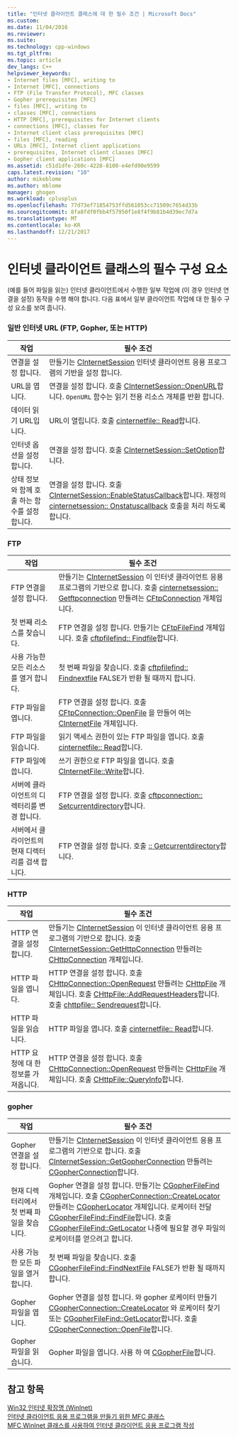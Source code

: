 ```yaml
---
title: "인터넷 클라이언트 클래스에 대 한 필수 조건 | Microsoft Docs"
ms.custom: 
ms.date: 11/04/2016
ms.reviewer: 
ms.suite: 
ms.technology: cpp-windows
ms.tgt_pltfrm: 
ms.topic: article
dev_langs: C++
helpviewer_keywords:
- Internet files [MFC], writing to
- Internet [MFC], connections
- FTP (File Transfer Protocol), MFC classes
- Gopher prerequisites [MFC]
- files [MFC], writing to
- classes [MFC], connections
- HTTP [MFC], prerequisites for Internet clients
- connections [MFC], classes for
- Internet client class prerequisites [MFC]
- files [MFC], reading
- URLs [MFC], Internet client applications
- prerequisites, Internet client classes [MFC]
- Gopher client applications [MFC]
ms.assetid: c51d1dfe-260c-4228-8100-e4efd90e9599
caps.latest.revision: "10"
author: mikeblome
ms.author: mblome
manager: ghogen
ms.workload: cplusplus
ms.openlocfilehash: 77d73ef71854753ffd561053cc71509c7654d33b
ms.sourcegitcommit: 8fa8fdf0fbb4f57950f1e8f4f9b81b4d39ec7d7a
ms.translationtype: MT
ms.contentlocale: ko-KR
ms.lasthandoff: 12/21/2017
---
```

# <a name="prerequisites-for-internet-client-classes"></a>인터넷 클라이언트 클래스의 필수 구성 요소
(예를 들어 파일을 읽는) 인터넷 클라이언트에서 수행한 일부 작업에 (이 경우 인터넷 연결을 설정) 동작을 수행 해야 합니다. 다음 표에서 일부 클라이언트 작업에 대 한 필수 구성 요소를 보여 줍니다.  
  
### <a name="general-internet-url-ftp-gopher-or-http"></a>일반 인터넷 URL (FTP, Gopher, 또는 HTTP)  
  
|작업|필수 조건|  
|------------|------------------|  
|연결을 설정 합니다.|만들기는 [CInternetSession](../mfc/reference/cinternetsession-class.md) 인터넷 클라이언트 응용 프로그램의 기반을 설정 합니다.|  
|URL을 엽니다.|연결을 설정 합니다. 호출 [CInternetSession::OpenURL](../mfc/reference/cinternetsession-class.md#openurl)합니다. `OpenURL` 함수는 읽기 전용 리소스 개체를 반환 합니다.|  
|데이터 읽기 URL입니다.|URL이 열립니다. 호출 [cinternetfile:: Read](../mfc/reference/cinternetfile-class.md#read)합니다.|  
|인터넷 옵션을 설정 합니다.|연결을 설정 합니다. 호출 [CInternetSession::SetOption](../mfc/reference/cinternetsession-class.md#setoption)합니다.|  
|상태 정보와 함께 호출 하는 함수를 설정 합니다.|연결을 설정 합니다. 호출 [CInternetSession::EnableStatusCallback](../mfc/reference/cinternetsession-class.md#enablestatuscallback)합니다. 재정의 [cinternetsession:: Onstatuscallback](../mfc/reference/cinternetsession-class.md#onstatuscallback) 호출을 처리 하도록 합니다.|  
  
### <a name="ftp"></a>FTP  
  
|작업|필수 조건|  
|------------|------------------|  
|FTP 연결을 설정 합니다.|만들기는 [CInternetSession](../mfc/reference/cinternetsession-class.md) 이 인터넷 클라이언트 응용 프로그램의 기반으로 합니다. 호출 [cinternetsession:: Getftpconnection](../mfc/reference/cinternetsession-class.md#getftpconnection) 만들려는 [CFtpConnection](../mfc/reference/cftpconnection-class.md) 개체입니다.|  
|첫 번째 리소스를 찾습니다.|FTP 연결을 설정 합니다. 만들기는 [CFtpFileFind](../mfc/reference/cftpfilefind-class.md) 개체입니다. 호출 [cftpfilefind:: Findfile](../mfc/reference/cftpfilefind-class.md#findfile)합니다.|  
|사용 가능한 모든 리소스를 열거 합니다.|첫 번째 파일을 찾습니다. 호출 [cftpfilefind:: Findnextfile](../mfc/reference/cftpfilefind-class.md#findnextfile) FALSE가 반환 될 때까지 합니다.|  
|FTP 파일을 엽니다.|FTP 연결을 설정 합니다. 호출 [CFtpConnection::OpenFile](../mfc/reference/cftpconnection-class.md#openfile) 을 만들어 여는 [CInternetFile](../mfc/reference/cinternetfile-class.md) 개체입니다.|  
|FTP 파일을 읽습니다.|읽기 액세스 권한이 있는 FTP 파일을 엽니다. 호출 [cinternetfile:: Read](../mfc/reference/cinternetfile-class.md#read)합니다.|  
|FTP 파일에 씁니다.|쓰기 권한으로 FTP 파일을 엽니다. 호출 [CInternetFile::Write](../mfc/reference/cinternetfile-class.md#write)합니다.|  
|서버에 클라이언트의 디렉터리를 변경 합니다.|FTP 연결을 설정 합니다. 호출 [cftpconnection:: Setcurrentdirectory](../mfc/reference/cftpconnection-class.md#setcurrentdirectory)합니다.|  
|서버에서 클라이언트의 현재 디렉터리를 검색 합니다.|FTP 연결을 설정 합니다. 호출 [:: Getcurrentdirectory](../mfc/reference/cftpconnection-class.md#getcurrentdirectory)합니다.|  
  
### <a name="http"></a>HTTP  
  
|작업|필수 조건|  
|------------|------------------|  
|HTTP 연결을 설정 합니다.|만들기는 [CInternetSession](../mfc/reference/cinternetsession-class.md) 이 인터넷 클라이언트 응용 프로그램의 기반으로 합니다. 호출 [CInternetSession::GetHttpConnection](../mfc/reference/cinternetsession-class.md#gethttpconnection) 만들려는 [CHttpConnection](../mfc/reference/chttpconnection-class.md) 개체입니다.|  
|HTTP 파일을 엽니다.|HTTP 연결을 설정 합니다. 호출 [CHttpConnection::OpenRequest](../mfc/reference/chttpconnection-class.md#openrequest) 만들려는 [CHttpFile](../mfc/reference/chttpfile-class.md) 개체입니다. 호출 [CHttpFile::AddRequestHeaders](../mfc/reference/chttpfile-class.md#addrequestheaders)합니다. 호출 [chttpfile:: Sendrequest](../mfc/reference/chttpfile-class.md#sendrequest)합니다.|  
|HTTP 파일을 읽습니다.|HTTP 파일을 엽니다. 호출 [cinternetfile:: Read](../mfc/reference/cinternetfile-class.md#read)합니다.|  
|HTTP 요청에 대 한 정보를 가져옵니다.|HTTP 연결을 설정 합니다. 호출 [CHttpConnection::OpenRequest](../mfc/reference/chttpconnection-class.md#openrequest) 만들려는 [CHttpFile](../mfc/reference/chttpfile-class.md) 개체입니다. 호출 [CHttpFile::QueryInfo](../mfc/reference/chttpfile-class.md#queryinfo)합니다.|  
  
### <a name="gopher"></a>gopher  
  
|작업|필수 조건|  
|------------|------------------|  
|Gopher 연결을 설정 합니다.|만들기는 [CInternetSession](../mfc/reference/cinternetsession-class.md) 이 인터넷 클라이언트 응용 프로그램의 기반으로 합니다. 호출 [CInternetSession::GetGopherConnection](../mfc/reference/cinternetsession-class.md#getgopherconnection) 만들려는 [CGopherConnection](../mfc/reference/cgopherconnection-class.md)합니다.|  
|현재 디렉터리에서 첫 번째 파일을 찾습니다.|Gopher 연결을 설정 합니다. 만들기는 [CGopherFileFind](../mfc/reference/cgopherfilefind-class.md) 개체입니다. 호출 [CGopherConnection::CreateLocator](../mfc/reference/cgopherconnection-class.md#createlocator) 만들려는 [CGopherLocator](../mfc/reference/cgopherlocator-class.md) 개체입니다. 로케이터 전달 [CGopherFileFind::FindFile](../mfc/reference/cgopherfilefind-class.md#findfile)합니다. 호출 [CGopherFileFind::GetLocator](../mfc/reference/cgopherfilefind-class.md#getlocator) 나중에 필요할 경우 파일의 로케이터를 얻으려고 합니다.|  
|사용 가능한 모든 파일을 열거 합니다.|첫 번째 파일을 찾습니다. 호출 [CGopherFileFind::FindNextFile](../mfc/reference/cgopherfilefind-class.md#findnextfile) FALSE가 반환 될 때까지 합니다.|  
|Gopher 파일을 엽니다.|Gopher 연결을 설정 합니다. 와 gopher 로케이터 만들기 [CGopherConnection::CreateLocator](../mfc/reference/cgopherconnection-class.md#createlocator) 와 로케이터 찾기 또는 [CGopherFileFind::GetLocator](../mfc/reference/cgopherfilefind-class.md#getlocator)합니다. 호출 [CGopherConnection::OpenFile](../mfc/reference/cgopherconnection-class.md#openfile)합니다.|  
|Gopher 파일을 읽습니다.|Gopher 파일을 엽니다. 사용 하 여 [CGopherFile](../mfc/reference/cgopherfile-class.md)합니다.|  
  
## <a name="see-also"></a>참고 항목  
 [Win32 인터넷 확장명 (WinInet)](../mfc/win32-internet-extensions-wininet.md)   
 [인터넷 클라이언트 응용 프로그램을 만들기 위한 MFC 클래스](../mfc/mfc-classes-for-creating-internet-client-applications.md)   
 [MFC WinInet 클래스를 사용하여 인터넷 클라이언트 응용 프로그램 작성](../mfc/writing-an-internet-client-application-using-mfc-wininet-classes.md)

